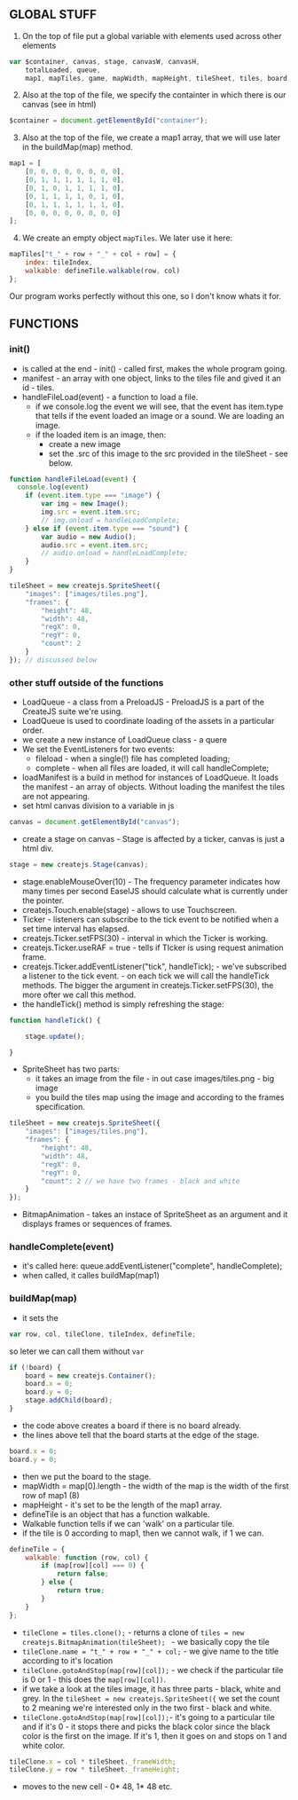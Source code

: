 ## GLOBAL STUFF

1) On the top of file put a global variable with elements used across other elements

```js
var $container, canvas, stage, canvasW, canvasH,
    totalLoaded, queue,
    map1, mapTiles, game, mapWidth, mapHeight, tileSheet, tiles, board;
```
2) Also at the top of the file, we specify the containter in which there is our canvas (see in html)
```js
$container = document.getElementById("container");
```
3) Also at the top of the file, we create a map1 array, that we will use later in the buildMap(map) method.

```js
map1 = [
    [0, 0, 0, 0, 0, 0, 0, 0],
    [0, 1, 1, 1, 1, 1, 1, 0],
    [0, 1, 0, 1, 1, 1, 1, 0],
    [0, 1, 1, 1, 1, 0, 1, 0],
    [0, 1, 1, 1, 1, 1, 1, 0],
    [0, 0, 0, 0, 0, 0, 0, 0]
];
```

4) We create an empty object `mapTiles`. We later use it here:
```js
mapTiles["t_" + row + "_" + col + row] = {
    index: tileIndex,
    walkable: defineTile.walkable(row, col)
};
```
Our program works perfectly without this one, so I don't know whats it for.

## FUNCTIONS

### init()

- is called at the end - init() - called first, makes the whole program going.
- manifest - an array with one object, links to the tiles file and gived it an id - tiles.
- handleFileLoad(event) - a function to load a file.  
  - if we console.log the event we will see, that the event has item.type that tells if the event loaded an image or a sound. We are loading an image.
  - if the loaded item is an image, then:
    - create a new image
    - set the .src of this image to the src provided in the tileSheet - see below.

```js
function handleFileLoad(event) {
  console.log(event)
    if (event.item.type === "image") {
        var img = new Image();
        img.src = event.item.src;
        // img.onload = handleLoadComplete;
    } else if (event.item.type === "sound") {
        var audio = new Audio();
        audio.src = event.item.src;
        // audio.onload = handleLoadComplete;
    }
}
```
```js
tileSheet = new createjs.SpriteSheet({
    "images": ["images/tiles.png"],
    "frames": {
        "height": 48,
        "width": 48,
        "regX": 0,
        "regY": 0,
        "count": 2
    }
}); // discussed below
```

### other stuff outside of the functions
- LoadQueue - a class from a PreloadJS - PreloadJS is a part of the CreateJS suite we're using.
- LoadQueue is used to coordinate loading of the assets in a particular order.
- we create a new instance of LoadQueue class - a quere
- We set the EventListeners for two events:
  - fileload - when a single(!) file has completed loading;
  - complete - when all files are loaded, it will call handleComplete;
- loadManifest is a build in method for instances of LoadQueue. It loads the manifest - an array of objects. Without loading the manifest the tiles are not appearing.
- set html canvas division to a variable in js
```js
canvas = document.getElementById("canvas");
```
- create a stage on canvas - Stage is affected by a ticker, canvas is just a html div.
```js
stage = new createjs.Stage(canvas);
```
- stage.enableMouseOver(10) - The frequency parameter indicates how many times per second EaselJS should calculate what is currently under the pointer.
- createjs.Touch.enable(stage) - allows to use Touchscreen.
- Ticker -  listeners can subscribe to the tick event to be notified when a set time interval has elapsed.
- createjs.Ticker.setFPS(30) - interval in which the Ticker is working.
- createjs.Ticker.useRAF = true - tells if TIcker is using request animation frame.
- createjs.Ticker.addEventListener("tick", handleTick); - we've subscribed a listener to the tick event. - on each tick we will call the handleTick methods. The bigger the argument in createjs.Ticker.setFPS(30), the more ofter we call this method.
- the handleTick() method is simply refreshing the stage:
```js
function handleTick() {

    stage.update();

}
```
- SpriteSheet has two parts:
  - it takes an image from the file - in out case images/tiles.png - big image
  - you build the tiles map using the image and according to the frames specification.

```js
tileSheet = new createjs.SpriteSheet({
    "images": ["images/tiles.png"],
    "frames": {
        "height": 48,
        "width": 48,
        "regX": 0,
        "regY": 0,
        "count": 2 // we have two frames - black and white
    }
});

```
- BitmapAnimation - takes an instace of SpriteSheet as an argument and it displays frames or sequences of frames.

### handleComplete(event)
- it's called here: queue.addEventListener("complete", handleComplete);
- when called, it calles buildMap(map1)

### buildMap(map)
- it sets the
```js
var row, col, tileClone, tileIndex, defineTile;
```
so leter we can call them without `var`
```js
if (!board) {
    board = new createjs.Container();
    board.x = 0;
    board.y = 0;
    stage.addChild(board);
}
```
- the code above creates a board if there is no board already.
- the lines above tell that the board starts at the edge of the stage.
```js
board.x = 0;
board.y = 0;
```
- then we put the board to the stage.
- mapWidth = map[0].length - the width of the map is the width of the first row of map1 (8)
- mapHeight - it's set to be the length of the map1 array.
- defineTile is an object that has a function walkable.
- Walkable function tells if we can 'walk' on a particular tile.
- if the tile is 0 according to map1, then we cannot walk, if 1 we can.
```js
defineTile = {
    walkable: function (row, col) {
        if (map[row][col] === 0) {
            return false;
        } else {
            return true;
        }
    }
};
```
- `tileClone = tiles.clone();` - returns a clone of `tiles = new createjs.BitmapAnimation(tileSheet);
` - we basically copy the tile
-  `tileClone.name = "t_" + row + "_" + col;` - we give name to the title according to it's location
- `tileClone.gotoAndStop(map[row][col]);` - we check if the particular tile is 0 or 1 - this does the `map[row][col])`.
- if we take a look at the tiles image, it has three parts - black, white and grey. In the `tileSheet = new createjs.SpriteSheet({` we set the count to 2 meaning we're interested only in the two first - black and white.
- `tileClone.gotoAndStop(map[row][col]);`- it's going to a particular tile and if it's 0 - it stops there and picks the black color since the black color is the first on the image. If it's 1, then it goes on and stops on 1 and white color.
```js
tileClone.x = col * tileSheet._frameWidth;
tileClone.y = row * tileSheet._frameHeight;
```
- moves to the new cell - 0* 48, 1* 48 etc.
